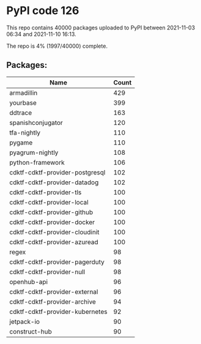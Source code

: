 # PyPI code 126

This repo contains 40000 packages uploaded to PyPI between 
2021-11-03 06:34 and 2021-11-10 16:13.

The repo is 4% (1997/40000) complete.

## Packages:

| Name  | Count |
| ----- | ----- |
| armadillin | 429 |
| yourbase | 399 |
| ddtrace | 163 |
| spanishconjugator | 120 |
| tfa-nightly | 110 |
| pygame | 110 |
| pyagrum-nightly | 108 |
| python-framework | 106 |
| cdktf-cdktf-provider-postgresql | 102 |
| cdktf-cdktf-provider-datadog | 102 |
| cdktf-cdktf-provider-tls | 100 |
| cdktf-cdktf-provider-local | 100 |
| cdktf-cdktf-provider-github | 100 |
| cdktf-cdktf-provider-docker | 100 |
| cdktf-cdktf-provider-cloudinit | 100 |
| cdktf-cdktf-provider-azuread | 100 |
| regex | 98 |
| cdktf-cdktf-provider-pagerduty | 98 |
| cdktf-cdktf-provider-null | 98 |
| openhub-api | 96 |
| cdktf-cdktf-provider-external | 96 |
| cdktf-cdktf-provider-archive | 94 |
| cdktf-cdktf-provider-kubernetes | 92 |
| jetpack-io | 90 |
| construct-hub | 90 |


